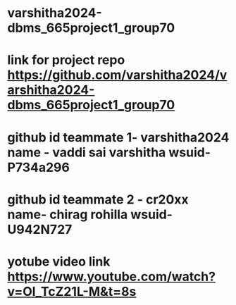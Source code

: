 # varshitha2024-dbms_665project1_group70
# link for project repo https://github.com/varshitha2024/varshitha2024-dbms_665project1_group70
# github id teammate 1- varshitha2024 name - vaddi sai varshitha wsuid-P734a296
# github id teammate 2 - cr20xx name- chirag rohilla wsuid-U942N727
# yotube video link https://www.youtube.com/watch?v=Ol_TcZ21L-M&t=8s
